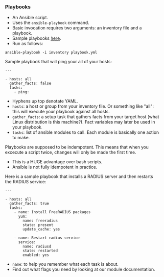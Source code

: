 ### Playbooks

* An Ansible script.
* Uses the `ansible-playbook` command.
* Basic invocation requires two arguments: an inventory file and a playbook.
* Sample playbooks [here](https://github.com/jlaska/ansible-playbooks).
* Run as follows:
```
ansible-playbook -i inventory playbook.yml
```

Sample playbook that will ping your all of your hosts:
```
---

- hosts: all
  gather_facts: false
  tasks:
    - ping:
```
* Hyphens up top denotate YAML.
* `hosts`: a host or group from your inventory file. Or something like "all": this will execute your playbook against all hosts.
* `gather_facts`: a setup task that gathers facts from your target host (what Linux distribution is this machine?). Fact variables may later be used in your playbook.
* `tasks`: list of ansible modules to call. Each module is basically one action to make.

Playbooks are supposed to be indempotent. This means that when you excecute a script twice, changes will only be made the first time.
* This is a HUGE advantage over bash scripts.
* Ansible is not fully idempotent in practice.

Here is a sample playbook that installs a RADIUS server and then restarts the RADIUS service:
```
---

- hosts: all
  gather_facts: true
  tasks:
    - name: Install FreeRADIUS packages
      yum:
        name: freeradius
        state: present
        update_cache: yes

    - name: Restart radius service
      service:
        name: radiusd
        state: restarted
        enabled: yes
```
* `name`: to help you remember what each task is about.
* Find out what flags you need by looking at our module documentation.
